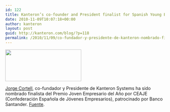 ```yaml
---
id: 122
title: Kanteron’s co-founder and President finalist for Spanish Young Businessman of the Year Award
date: 2010-11-09T10:07:18+00:00
author: kanteron
layout: post
guid: http://kanteron.com/blog/?p=118
permalink: /2010/11/09/co-fundador-y-presidente-de-kanteron-nombrado-finalista-del-premio-joven-empresario-del-ano/
---
```

<img alt="" src="http://farm6.static.flickr.com/5006/5273722824_68d96a6821_m.jpg" title="Media presentation" class="aligncenter" width="240" height="101" />
  
<a title="Jorge Cortell con el Príncipe de Asturias D. Felipe de Borbón" href="http://www.premiojovenempresario.es/images/smilies/img_7369a.jpg" target="_blank">Jorge Cortell</a>, co-fundador y Presidente de Kanteron Systems ha sido nombrado finalista del Premio Joven Empresario del Año por CEAJE (Confederación Española de Jóvenes Empresarios), patrocinado por Banco Santander. <a title="http://www.premiojovenempresario.es/index.php/premio-2010/finalistas" href="http://www.premiojovenempresario.es/index.php/premio-2010/finalistas" target="_blank">Fuente</a>.